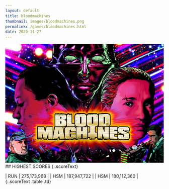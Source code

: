 ```yaml
---
layout: default
title: bloodmachines
thumbnail: images/bloodmachines.png
permalink: /games/bloodmachines.html
date: 2023-11-27
---
```


<img src="../images/bloodmachines.png" class="gameThumbnail img-fluid mx-auto align-middle">
## HIGHEST SCORES
{:.scoreText}

| RUN | 275,173,968 | 
| HSM | 187,947,722 | 
| HSM | 180,112,360 | 
{:.scoreText .table .td}
